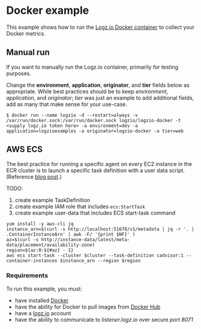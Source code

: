 # Docker example
This example shows how to run the [Logz.io Docker container](https://github.com/logzio/logzio-docker) to collect your Docker metrics.

## Manual run
If you want to manually run the Logz.io container, primarily for testing purposes.

Change the **environment**, **application**, **originator**, and **tier** fields below as appropriate.  While best practices should be to keep *environment*, *application*, and *originator*; *tier* was just an example to add additional fields, add as many that make sense for your use-case.

```shell
$ docker run --name logzio -d --restart=always -v /var/run/docker.sock:/var/run/docker.sock logzio/logzio-docker -t <supply logz.io token here> -a environment=dev -a application=logzioexamples -a originator=logzio-docker -a tier=web
```

## AWS ECS
The best practice for running a specific agent on every EC2 instance in the ECR cluster is to launch a specific task definition with a user data script. (Reference [blog post](https://aws.amazon.com/blogs/compute/running-an-amazon-ecs-task-on-every-instance/).)

TODO:
1. create example TaskDefinition
1. create example IAM role that includes `ecs:StartTask`
1. create example user-data that includes ECS start-task command
```
yum install -y aws-cli jq
instance_arn=$(curl -s http://localhost:51678/v1/metadata | jq -r '. | .ContainerInstanceArn' | awk -F/ '{print $NF}' )
az=$(curl -s http://instance-data/latest/meta-data/placement/availability-zone)
region=${az:0:${#az} - 1}
aws ecs start-task --cluster $cluster --task-definition cadvisor:1 --container-instances $instance_arn --region $region
```

### Requirements
To run this example, you must:
- have installed [Docker](https://www.docker.com/)
- have the ability for Docker to pull images from [Docker Hub](https://hub.docker.com/)
- have a [logz.io](http://logz.io) account
- have the ability to communicate to *listener.logz.io* over secure *port 8071*
